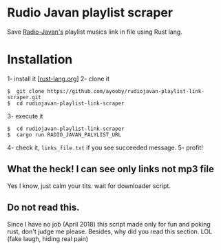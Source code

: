 # Rudio Javan playlist scraper

Save [Radio-Javan's](https://www.radiojavan.com) playlist musics link in file using Rust lang.

# Installation

1- install it [[rust-lang.org](https://www.rust-lang.org/en-US/install.html)]
2- clone it
```
$  git clone https://github.com/ayooby/rudiojavan-playlist-link-scraper.git 
$  cd rudiojavan-playlist-link-scraper
```
3- execute it
```
$  cd rudiojavan-playlist-link-scraper
$  cargo run RADIO_JAVAN_PALYLIST_URL
```
4- check it, `links_file.txt` if you see succeeded message.
5- profit!

## What the heck! I can see only links not mp3 file

Yes I know, just calm your tits. wait for downloader script.

## Do not read this.

Since I have no job (April 2018) this script made only for fun and poking rust, don't judge me please.
Besides, why did you read this section. LOL (fake laugh, hiding real pain)

